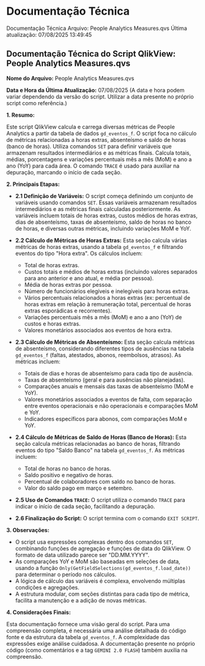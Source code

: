 # Documentação Técnica

Documentação Técnica
Arquivo: People Analytics Measures.qvs
Última atualização: 07/08/2025 13:49:45

## Documentação Técnica do Script QlikView: People Analytics Measures.qvs

**Nome do Arquivo:** People Analytics Measures.qvs

**Data e Hora da Última Atualização:** 07/08/2025 (A data e hora podem variar dependendo da versão do script.  Utilizar a data presente no próprio script como referência.)


**1. Resumo:**

Este script QlikView calcula e carrega diversas métricas de People Analytics a partir da tabela de dados `gd_eventos_f`. O script foca no cálculo de métricas relacionadas a horas extras, absenteísmo e saldo de horas (banco de horas).  Utiliza comandos `SET` para definir variáveis que armazenam resultados intermediários e as métricas finais.  Calcula totais, médias, porcentagens e variações percentuais mês a mês (MoM) e ano a ano (YoY) para cada área.  O comando `TRACE` é usado para auxiliar na depuração, marcando o início de cada seção.


**2. Principais Etapas:**

* **2.1 Definição de Variáveis:** O script começa definindo um conjunto de variáveis usando comandos `SET`. Essas variáveis armazenam resultados intermediários e as métricas finais calculadas posteriormente.  As variáveis incluem totais de horas extras, custos médios de horas extras, dias de absenteísmo, taxas de absenteísmo, saldo de horas no banco de horas, e diversas outras métricas, incluindo variações MoM e YoY.

* **2.2 Cálculo de Métricas de Horas Extras:**  Esta seção calcula várias métricas de horas extras, usando a tabela `gd_eventos_f` e filtrando eventos do tipo "Hora extra".  Os cálculos incluem:
    * Total de horas extras.
    * Custos totais e médios de horas extras (incluindo valores separados para ano anterior e ano atual, e média por pessoa).
    * Média de horas extras por pessoa.
    * Número de funcionários elegíveis e inelegíveis para horas extras.
    * Vários percentuais relacionados a horas extras (ex: percentual de horas extras em relação à remuneração total, percentual de horas extras esporádicas e recorrentes).
    * Variações percentuais mês a mês (MoM) e ano a ano (YoY) de custos e horas extras.
    * Valores monetários associados aos eventos de hora extra.

* **2.3 Cálculo de Métricas de Absenteísmo:** Esta seção calcula métricas de absenteísmo, considerando diferentes tipos de ausências na tabela `gd_eventos_f` (faltas, atestados, abonos, reembolsos, atrasos). As métricas incluem:
    * Totais de dias e horas de absenteísmo para cada tipo de ausência.
    * Taxas de absenteísmo (geral e para ausências não planejadas).
    * Comparações anuais e mensais das taxas de absenteísmo (MoM e YoY).
    * Valores monetários associados a eventos de falta, com separação entre eventos operacionais e não operacionais e comparações MoM e YoY.
    * Indicadores específicos para abonos, com comparações MoM e YoY.

* **2.4 Cálculo de Métricas de Saldo de Horas (Banco de Horas):**  Esta seção calcula métricas relacionadas ao banco de horas, filtrando eventos do tipo "Saldo Banco" na tabela `gd_eventos_f`.  As métricas incluem:
    * Total de horas no banco de horas.
    * Saldo positivo e negativo de horas.
    * Percentual de colaboradores com saldo no banco de horas.
    * Valor do saldo pago em março e setembro.

* **2.5 Uso de Comandos `TRACE`:** O script utiliza o comando `TRACE` para indicar o início de cada seção, facilitando a depuração.

* **2.6 Finalização do Script:** O script termina com o comando `EXIT SCRIPT`.


**3. Observações:**

* O script usa expressões complexas dentro dos comandos `SET`, combinando funções de agregação e funções de data do QlikView. O formato de data utilizado parece ser "DD.MM.YYYY".
* As comparações YoY e MoM são baseadas em seleções de data, usando a função `Only(GetFieldSelections(gd_eventos_f.load_date))` para determinar o período nos cálculos.
* A lógica de cálculo das variáveis é complexa, envolvendo múltiplas condições e agregações.
* A estrutura modular, com seções distintas para cada tipo de métrica, facilita a manutenção e a adição de novas métricas.


**4. Considerações Finais:**

Esta documentação fornece uma visão geral do script.  Para uma compreensão completa, é necessária uma análise detalhada do código fonte e da estrutura da tabela `gd_eventos_f`. A complexidade das expressões exige análise cuidadosa. A documentação presente no próprio código (como comentários e a tag `GEMINI 2.0 FLASH`) também auxilia na compreensão.
